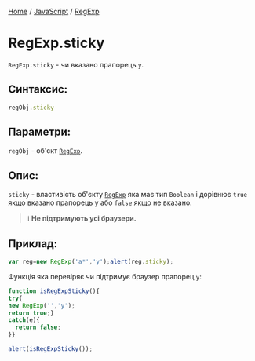 [Home](../../../README.md) / [JavaScript](../../README_JS.md) / [RegExp](../RegExp.md)

# RegExp.sticky

`RegExp.sticky` - чи вказано прапорець `y`.

## Синтаксис:

```javascript
regObj.sticky
```

## Параметри:

`regObj` - об'єкт [`RegExp`](../RegExp.md).

## Опис:

`sticky` - властивість об'єкту [`RegExp`](../RegExp.md) яка має тип `Boolean` і дорівнює `true` якщо вказано прапорець y або `false` якщо не вказано.

> :information_source: **Не підтримують усі браузери.**

## Приклад:

```javascript
var reg=new RegExp('a*','y');alert(reg.sticky);
```

Функція яка перевіряє чи підтримує браузер прапорец `y`:

```javascript
function isRegExpSticky(){
try{
new RegExp('','y');
return true;}
catch(e){
  return false;
}}

alert(isRegExpSticky());
```